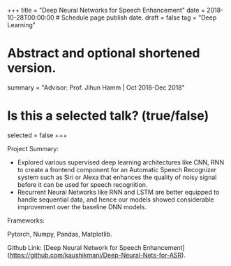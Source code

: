+++
title = "Deep Neural Networks for Speech Enhancement"
date = 2018-10-28T00:00:00  # Schedule page publish date.
draft = false
tag = "Deep Learning"

# Abstract and optional shortened version.
summary = "Advisor: Prof. Jihun Hamm | Oct 2018-Dec 2018"


# Is this a selected talk? (true/false)
selected = false
+++ 

Project Summary:

- Explored various supervised deep learning architectures like CNN, RNN to create a frontend component for an Automatic Speech Recognizer system such as Siri or Alexa that enhances the quality of noisy signal before it can be used for speech recognition.
- Recurrent Neural Networks like RNN and LSTM are better equipped to handle sequential data, and hence our models showed considerable improvement over the baseline DNN models.

Frameworks:

Pytorch, Numpy, Pandas, Matplotlib.

Github Link:
  [Deep Neural Network for Speech Enhancement] (https://github.com/kaushikmani/Deep-Neural-Nets-for-ASR).
